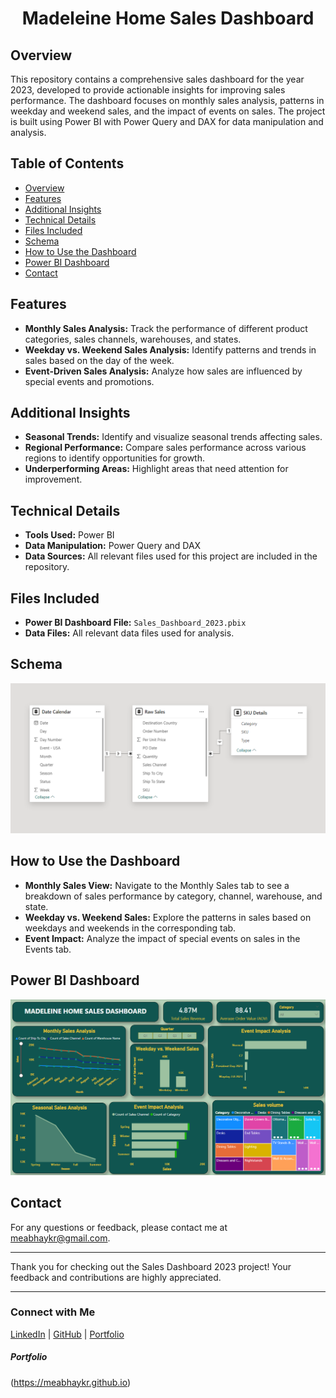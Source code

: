 <h1 align="center">Madeleine Home Sales Dashboard</h1>
  
## Overview

This repository contains a comprehensive sales dashboard for the year 2023, developed to provide actionable insights for improving sales performance. The dashboard focuses on monthly sales analysis, patterns in weekday and weekend sales, and the impact of events on sales. The project is built using Power BI with Power Query and DAX for data manipulation and analysis.

## Table of Contents

- [Overview](#overview)
- [Features](#features)
- [Additional Insights](#additional-insights)
- [Technical Details](#technical-details)
- [Files Included](#files-included)
- [Schema](#schema)
- [How to Use the Dashboard](#how-to-use-the-dashboard)
- [Power BI Dashboard](#power-bi-dashboard)
- [Contact](#contact)

## Features

- **Monthly Sales Analysis:** Track the performance of different product categories, sales channels, warehouses, and states.
- **Weekday vs. Weekend Sales Analysis:** Identify patterns and trends in sales based on the day of the week.
- **Event-Driven Sales Analysis:** Analyze how sales are influenced by special events and promotions.

## Additional Insights

- **Seasonal Trends:** Identify and visualize seasonal trends affecting sales.
- **Regional Performance:** Compare sales performance across various regions to identify opportunities for growth.
- **Underperforming Areas:** Highlight areas that need attention for improvement.

## Technical Details

- **Tools Used:** Power BI
- **Data Manipulation:** Power Query and DAX
- **Data Sources:** All relevant files used for this project are included in the repository.

## Files Included

- **Power BI Dashboard File:** `Sales_Dashboard_2023.pbix`
- **Data Files:** All relevant data files used for analysis.

## Schema
<p align="center">
    <img src="https://github.com/meabhaykr/Madeleine-Home-Sales-Dashboard-Using-Power-Bi/blob/main/Schema.png" alt="Schema.png">
</p>

## How to Use the Dashboard

- **Monthly Sales View:** Navigate to the Monthly Sales tab to see a breakdown of sales performance by category, channel, warehouse, and state.
- **Weekday vs. Weekend Sales:** Explore the patterns in sales based on weekdays and weekends in the corresponding tab.
- **Event Impact:** Analyze the impact of special events on sales in the Events tab.

## Power BI Dashboard

<p align="center">
    <img src="https://github.com/meabhaykr/Madeleine-Home-Sales-Dashboard-Using-Power-Bi/blob/main/Madeleine Home Sales Dashboard.png" alt="Madeleine Home Sales Dashboard">
</p>

## Contact

For any questions or feedback, please contact me at [meabhaykr@gmail.com](mailto:meabhaykr@gmail.com).

---

Thank you for checking out the Sales Dashboard 2023 project! Your feedback and contributions are highly appreciated.


---

### Connect with Me

[LinkedIn](https://www.linkedin.com/in/meabhaykr) | [GitHub](https://github.com/meabhaykr) | [Portfolio](https://meabhaykr.github.io)

##### Portfolio
(https://meabhaykr.github.io)
